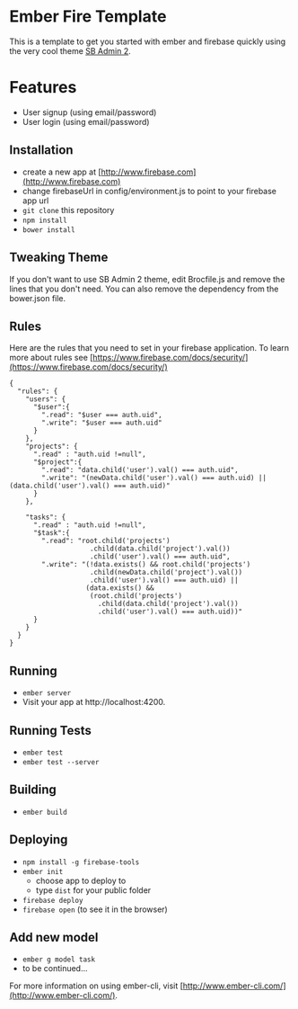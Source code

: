 # Ember Fire Template

This is a template to get you started with ember and firebase quickly using the very cool theme [SB Admin 2](http://ironsummitmedia.github.io/startbootstrap-sb-admin-2/).

# Features

* User signup (using email/password)
* User login (using email/password)

## Installation

* create a new app at [http://www.firebase.com](http://www.firebase.com)
* change firebaseUrl in config/environment.js to point to your firebase app url
* `git clone` this repository
* `npm install`
* `bower install`

## Tweaking Theme
If you don't want to use SB Admin 2 theme, edit Brocfile.js and remove the lines that you don't need.  You can also remove the dependency from the bower.json file.

## Rules
Here are the rules that you need to set in your firebase application.  To learn more about rules see [https://www.firebase.com/docs/security/](https://www.firebase.com/docs/security/)

```
{
  "rules": {
    "users": {
      "$user":{
        ".read": "$user === auth.uid",
        ".write": "$user === auth.uid"
      }
    },
    "projects": {
      ".read" : "auth.uid !=null",
      "$project":{
        ".read": "data.child('user').val() === auth.uid",
        ".write": "(newData.child('user').val() === auth.uid) ||(data.child('user').val() === auth.uid)"
      }
    },

    "tasks": {
      ".read" : "auth.uid !=null",
      "$task":{
        ".read": "root.child('projects')
                    .child(data.child('project').val())
                    .child('user').val() === auth.uid",
        ".write": "(!data.exists() && root.child('projects')
                    .child(newData.child('project').val())
                    .child('user').val() === auth.uid) ||
                   (data.exists() &&
                    (root.child('projects')
                      .child(data.child('project').val())
                      .child('user').val() === auth.uid))"
      }
    }
  }
}
```

## Running

* `ember server`
* Visit your app at http://localhost:4200.

## Running Tests

* `ember test`
* `ember test --server`

## Building

* `ember build`

## Deploying

* `npm install -g firebase-tools`
* `ember init`
  * choose app to deploy to
  * type `dist` for your public folder
* `firebase deploy`
* `firebase open` (to see it in the browser)

## Add new model
* `ember g model task`
* to be continued...

For more information on using ember-cli, visit [http://www.ember-cli.com/](http://www.ember-cli.com/).
